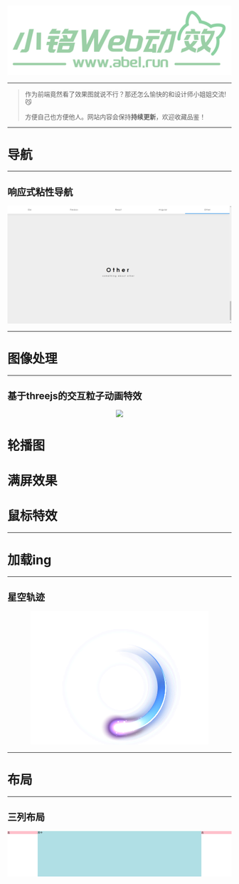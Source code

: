 







<p align="center">
    <a href="https://www.abel.run/" target="_blank">
        <img src="./public/logo_2.png" width=""/>
    </a>
</p>

------

> 作为前端竟然看了效果图就说不行？那还怎么愉快的和设计师小姐姐交流!😼
>
> 方便自己也方便他人。网站内容会保持**持续更新**，欢迎收藏品鉴！

------
# **导航**
------
## 响应式粘性导航
<p align="center">
    <a href="/#/动效库/导航/响应式粘性滑块导航/README.md" target="_blank">
        <img src="./动效库/导航/响应式粘性滑块导航/img/示意图.png" hight="300"/>
    </a>
</p>

------
# **图像处理**
------
## 基于threejs的交互粒子动画特效
<p align="center">
    <a href="/#/动效库/图像处理/基于threejs的交互粒子动画特效/README.md" target="_blank">
        <img src="./动效库/图像处理/基于threejs的交互粒子动画特效/img/示意图.png" hight="300"/>
    </a>
</p>

# **轮播图**

# **满屏效果**

# **鼠标特效**

------
# **加载ing**
------

## 星空轨迹
<p align="center">
    <a href="/#/动效库/加载ing/星空轨迹/星空轨迹.md" target="_blank">
        <img src="./动效库/加载ing/星空轨迹/img/示意图.png" hight="300"/>
    </a>
</p>

------
# **布局**
------

## 三列布局
<p align="center">
    <a href="/#/动效库/布局/三列布局/三列布局.md" target="_blank">
        <img src="./动效库/布局/三列布局/img/示意图.jpg" hight="300"/>
    </a>
</p>

